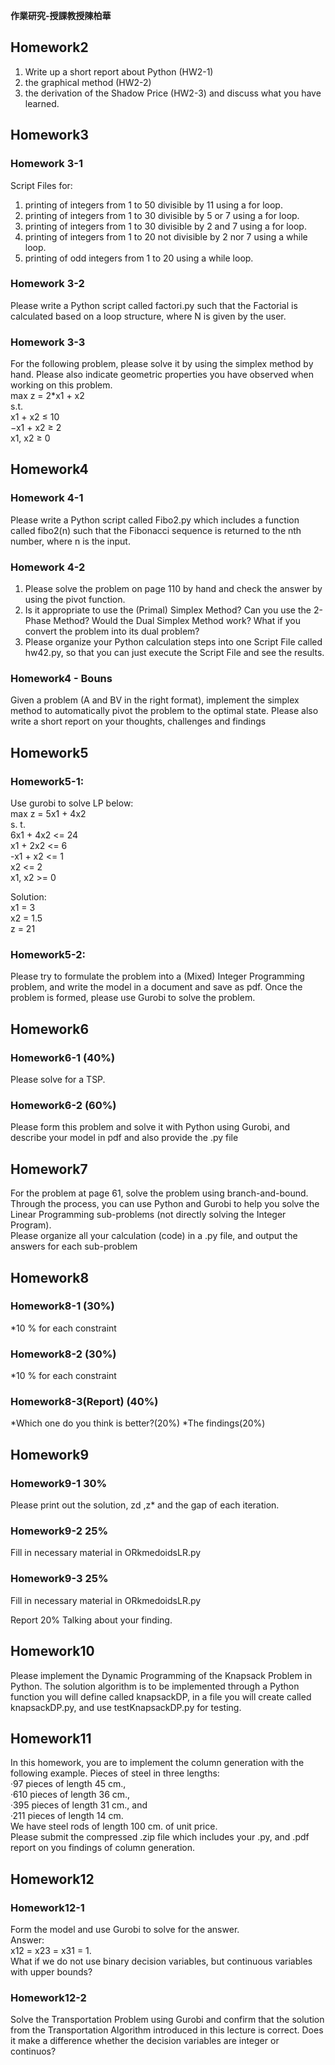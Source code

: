 **作業研究-授課教授陳柏華**

## Homework2

1. Write up a short report about Python (HW2-1)
2. the graphical method (HW2-2)
3. the derivation of the Shadow Price (HW2-3) and discuss what you have learned.


## Homework3

### Homework 3-1
Script Files for:
1. printing of integers from 1 to 50 divisible by 11 using a for loop.
2. printing of integers from 1 to 30 divisible by 5 or 7 using a for loop.
3. printing of integers from 1 to 30 divisible by 2 and 7 using a for loop.
4. printing of integers from 1 to 20 not divisible by 2 nor 7 using a while loop.
5. printing of odd integers from 1 to 20 using a while loop.

### Homework 3-2
Please write a Python script called factori.py such that the Factorial is calculated based on a loop structure, where N is given by the user.

### Homework 3-3
For the following problem, please solve it by using the simplex method by hand. Please also indicate geometric properties you have observed when working on this problem.  
max z = 2*x1 + x2  
s.t.  
x1 + x2 ≤ 10  
−x1 + x2 ≥ 2  
x1, x2 ≥ 0  

## Homework4

### Homework 4-1
Please write a Python script called Fibo2.py which includes a function called fibo2(n) such that the Fibonacci sequence is returned to the nth number, where n is the input.

### Homework 4-2
1. Please solve the problem on page 110 by hand and check the answer by using the pivot function.  
2. Is it appropriate to use the (Primal) Simplex Method? Can you use the 2-Phase Method? Would the Dual Simplex Method work? What if you convert the problem into its dual problem?  
3. Please organize your Python calculation steps into one Script File called hw42.py, so that you can just execute the Script File and see the results.  

### Homework4 - Bouns
Given a problem (A and BV in the right format), implement the simplex method to automatically pivot the problem to the optimal state.
Please also write a short report on your thoughts, challenges and findings

## Homework5
### Homework5-1:
Use gurobi to solve LP below:  
max z = 5x1 + 4x2  
s. t.  
6x1 + 4x2 <= 24  
x1 + 2x2 <= 6  
-x1 + x2 <= 1  
x2 <= 2  
x1, x2 >= 0  

Solution:  
x1 = 3  
x2 = 1.5  
z = 21  

### Homework5-2:
Please try to formulate the problem into a (Mixed) Integer Programming problem, and write the model in a document and save as pdf. Once the problem is formed, please use Gurobi to solve the problem.

## Homework6
### Homework6-1 (40%)  
Please solve for a TSP.
### Homework6-2 (60%)
Please form this problem and solve it with Python using Gurobi, and describe your model in pdf and also provide the .py file


## Homework7
For the problem at page 61, solve the problem using branch-and-bound.  
Through the process, you can use Python and Gurobi to help you solve the Linear Programming sub-problems (not directly solving the Integer Program).  
Please organize all your calculation (code) in a .py file, and output the answers for each sub-problem  

## Homework8
### Homework8-1 (30%)
*10 % for each constraint
### Homework8-2 (30%)
*10 % for each constraint
### Homework8-3(Report) (40%)
*Which one do you think is better?(20%)
*The findings(20%)

## Homework9
### Homework9-1 30%
Please print out the solution, zd ,z* and the gap of each iteration.
### Homework9-2 25%
Fill in necessary material in ORkmedoidsLR.py
### Homework9-3 25%
Fill in necessary material in ORkmedoidsLR.py

Report 20%
Talking about your finding.

## Homework10
Please implement the Dynamic Programming of the Knapsack Problem in Python. The solution algorithm is to be implemented through a Python function you will define called knapsackDP, in a file you will create called knapsackDP.py, and use testKnapsackDP.py for testing.

## Homework11
In this homework, you are to implement the column generation with the following example.
Pieces of steel in three lengths:  
·97 pieces of length 45 cm.,  
·610 pieces of length 36 cm.,  
·395 pieces of length 31 cm., and  
·211 pieces of length 14 cm.  
We have steel rods of length 100 cm. of unit price.  
Please submit the compressed .zip file which includes your .py, and .pdf report on you findings of column generation.  


## Homework12

### Homework12-1
Form the model and use Gurobi to solve for the answer.  
Answer:  
x12 = x23 = x31 = 1.  
What if we do not use binary decision variables, but continuous variables with upper bounds?
### Homework12-2
Solve the Transportation Problem using Gurobi and confirm that the solution from the Transportation Algorithm introduced in this lecture is correct. Does it make a difference whether the decision variables
are integer or continuos?





























